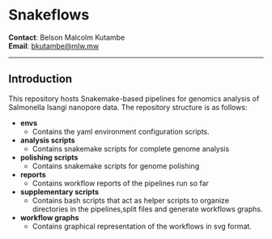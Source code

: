 # Snakeflows

<b>Contact</b>: Belson Malcolm Kutambe<br>
<b>Email</b>: bkutambe@mlw.mw

---

## Introduction
This repository hosts Snakemake-based pipelines for genomics analysis of Salmonella Isangi nanopore data.
The repository structure is as follows:
 * <b>envs</b><br>
    - Contains the yaml environment configuration scripts.
 * <b>analysis scripts</b><br>
    - Contains snakemake scripts for complete genome analysis
 * <b>polishing scripts</b><br>
    - Contains snakemake scripts for genome polishing
 * <b>reports</b><br>
    - Contains workflow reports of the pipelines run so far
 * <b>supplementary scripts</b><br>
    - Contains bash scripts that act as helper scripts to organize directories in the pipelines,split files and generate workflows graphs.
 * <b>workflow graphs</b><br>
    - Contains graphical representation of the workflows in svg format.

